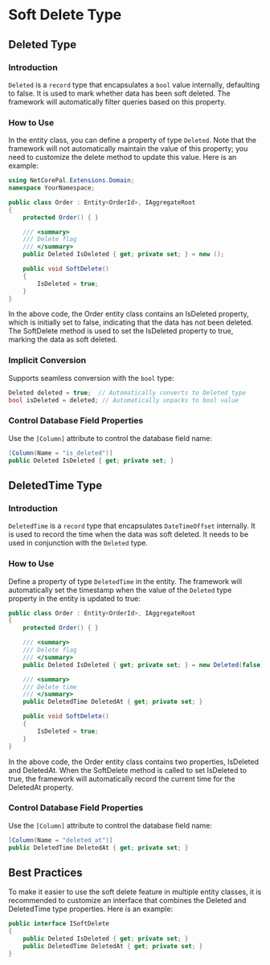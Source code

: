 # Soft Delete Type

## Deleted Type

### Introduction

`Deleted` is a `record` type that encapsulates a `bool` value internally, defaulting to false. It is used to mark whether data has been soft deleted. The framework will automatically filter queries based on this property.

### How to Use

In the entity class, you can define a property of type `Deleted`. Note that the framework will not automatically maintain the value of this property; you need to customize the delete method to update this value. Here is an example:

```csharp
using NetCorePal.Extensions.Domain;
namespace YourNamespace;

public class Order : Entity<OrderId>, IAggregateRoot
{
    protected Order() { }

    /// <summary>
    /// Delete flag
    /// </summary>
    public Deleted IsDeleted { get; private set; } = new ();

    public void SoftDelete()
    {
        IsDeleted = true;
    }
}
```

In the above code, the Order entity class contains an IsDeleted property, which is initially set to false, indicating that the data has not been deleted. The SoftDelete method is used to set the IsDeleted property to true, marking the data as soft deleted.

### Implicit Conversion

Supports seamless conversion with the `bool` type:

```csharp
Deleted deleted = true;  // Automatically converts to Deleted type
bool isDeleted = deleted; // Automatically unpacks to bool value
```

### Control Database Field Properties

Use the `[Column]` attribute to control the database field name:

```csharp
[Column(Name = "is_deleted")]
public Deleted IsDeleted { get; private set; }
```

## DeletedTime Type

### Introduction

`DeletedTime` is a `record` type that encapsulates `DateTimeOffset` internally. It is used to record the time when the data was soft deleted. It needs to be used in conjunction with the `Deleted` type.

### How to Use

Define a property of type `DeletedTime` in the entity. The framework will automatically set the timestamp when the value of the `Deleted` type property in the entity is updated to true:

```csharp
public class Order : Entity<OrderId>, IAggregateRoot
{
    protected Order() { }

    /// <summary>
    /// Delete flag
    /// </summary>
    public Deleted IsDeleted { get; private set; } = new Deleted(false);

    /// <summary>
    /// Delete time
    /// </summary>
    public DeletedTime DeletedAt { get; private set; }

    public void SoftDelete()
    {
        IsDeleted = true;
    }
}
```

In the above code, the Order entity class contains two properties, IsDeleted and DeletedAt. When the SoftDelete method is called to set IsDeleted to true, the framework will automatically record the current time for the DeletedAt property.

### Control Database Field Properties

Use the `[Column]` attribute to control the database field name:

```csharp
[Column(Name = "deleted_at")]
public DeletedTime DeletedAt { get; private set; }
```

## Best Practices

To make it easier to use the soft delete feature in multiple entity classes, it is recommended to customize an interface that combines the Deleted and DeletedTime type properties. Here is an example:

```csharp
public interface ISoftDelete
{
    public Deleted IsDeleted { get; private set; }
    public DeletedTime DeletedAt { get; private set; }
}
```